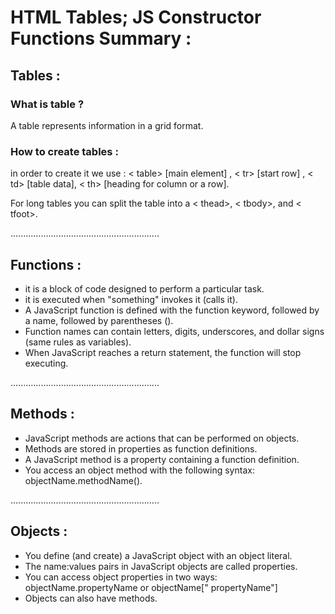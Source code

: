 # HTML Tables; JS Constructor Functions Summary :

## Tables : <br>

### What is table ? <br>
A table represents information in a grid format. <br>

### How to create tables : <br>

in order to create it we use : < table> [main element] , < tr> [start row] , < td> [table data],  < th> [heading for column or
a row]. <br>

For long tables you can split the table into a < thead>, < tbody>, and < tfoot>. <br>

........................................................... <br>

## Functions : <br>

- it is a block of code designed to perform a particular task.
- it  is executed when "something" invokes it (calls it).
- A JavaScript function is defined with the function keyword, followed by a name, followed by parentheses ().
- Function names can contain letters, digits, underscores, and dollar signs (same rules as variables).
- When JavaScript reaches a return statement, the function will stop executing.

........................................................... <br>

## Methods : <br>

- JavaScript methods are actions that can be performed on objects.
- Methods are stored in properties as function definitions.
- A JavaScript method is a property containing a function definition.
- You access an object method with the following syntax: objectName.methodName().

........................................................... <br>

## Objects :

- You define (and create) a JavaScript object with an object literal.
- The name:values pairs in JavaScript objects are called properties.
- You can access object properties in two ways: objectName.propertyName  or objectName[" propertyName"]
- Objects can also have methods.

